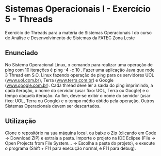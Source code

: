 # Sistemas Operacionais I - Exercício 5 - Threads

Exercício de Threads para a matéria de Sistemas Operacionais I do curso de Análise e Desenvolvimento de Sistemas da FATEC Zona Leste

## Enunciado

No Sistema Operacional Linux, o comando para realizar uma operação de ping com 10
iterações é ping -4 -c 10 <servidor>. Fazer uma aplicação Java que rode 3 Thread em S.O.
Linux fazendo operação de ping para os servidores UOL (www.uol.com.br), Terra
(www.terra.com.br) e Google (www.google.com.br). Cada thread deve ler a saída do ping
imprimindo, a cada iteração, o nome do servidor (usar fixo: UOL, Terra ou Google) e o tempo
daquela iteração. Ao fim, deve-se exibir o nome do servidor (usar fixo: UOL, Terra ou Google)
e o tempo médio obtido pela operação. Outros Sistemas Operacionais devem ser
descartados.

## Utilização

Clone o repositório na sua máquina local, ou baixe o Zip (clicando em Code -> Download ZIP) e extraia a pasta. Importe o projeto na IDE Eclipse (File -> Open Projects from File System... -> Escolha a pasta do projeto), e execute o programa (Shift + F11 para execução normal, e F11 para debug).
